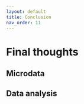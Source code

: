 ```yaml
---
layout: default
title: Conclusion
nav_order: 11
---
```

# Final thoughts

## Microdata

## Data analysis
